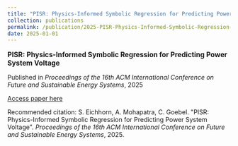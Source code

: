 ```yaml
---
title: "PISR: Physics-Informed Symbolic Regression for Predicting Power System Voltage"
collection: publications
permalink: /publication/2025-PISR-Physics-Informed-Symbolic-Regression-for-Pred
date: 2025-01-01
---
```


<p style="font-size: 1.1em; margin-bottom: 0.5em;"><b>PISR: Physics-Informed Symbolic Regression for Predicting Power System Voltage</b></p>
<p style="margin-bottom: 0.5em;">Published in <em>Proceedings of the 16th ACM International Conference on Future and Sustainable Energy Systems</em>, 2025</p>
<p style="margin-bottom: 0.5em;"><a href="http://dx.doi.org/10.1145/3679240.3734622" target="_blank">Access paper here</a></p>
<p>Recommended citation: S. Eichhorn, A. Mohapatra, C. Goebel. "PISR: Physics-Informed Symbolic Regression for Predicting Power System Voltage". <em>Proceedings of the 16th ACM International Conference on Future and Sustainable Energy Systems</em>, 2025.</p>